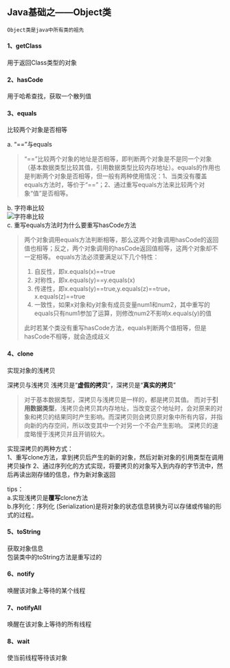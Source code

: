 ##  Java基础之——Object类 
 
    Object类是java中所有类的祖先

#### 1、getClass
用于返回Class类型的对象
#### 2、hasCode
用于哈希查找，获取一个散列值
#### 3、equals
比较两个对象是否相等  



a. “==”与equals  
> “==”比较两个对象的地址是否相等，即判断两个对象是不是同一个对象
> （基本数据类型比较其值，引用数据类型比较内存地址）。equals的作用也是判断两个对象是否相等，但一般有两种使用情况：1、当类没有覆盖equals方法时，等价于“==”；2、通过重写equals方法来比较两个对象“值”是否相等。

 b. 字符串比较  
![字符串比较](https://gitee.com/zhangshangfeng/MyDocument/blob/master/docs/picture/==Andeqauls.png)    
 c. 重写equals方法时为什么要重写hasCode方法  
> 两个对象调用equals方法判断相等，那么这两个对象调用hasCode的返回值也相等；反之，两个对象调用的hasCode返回值相等，这两个对象却不一定相等。
> equals方法必须要满足以下几个特性：  
> 1. 自反性，即x.equals(x)==true  
> 2. 对称性，即x.equals(y)==y.equals(x)  
> 3. 传递性，即x.equals(y)==true,y.equals(z)==true，x.equals(z)==true  
> 4. 一致性，如果x对象和y对象有成员变量num1和num2，其中重写的equals只有num1参加了运算，则修改num2不影响x.equals(y)的值
>       
> 此时若某个类没有重写hasCode方法，equals判断两个值相等，但是hasCode不相等，就会造成歧义

#### 4、clone
实现对象的浅拷贝

深拷贝与浅拷贝
浅拷贝是“**虚假的拷贝**”，深拷贝是“**真实的拷贝**”  
> 对于基本数据类型，深拷贝与浅拷贝是一样的，都是拷贝其值。
> 而对于**引用数据类型**，浅拷贝会拷贝其内存地址，当改变这个地址时，会对原来的对象和拷贝的结果同时产生影响。而深拷贝则会拷贝原对象中所有内容，并指向新的内存空间，所以改变其中一个对另一个不会产生影响。
> 深拷贝的速度略慢于浅拷贝并且开销较大。

实现深拷贝的两种方式：  
1、重写clone方法，拿到拷贝后产生的新的对象，然后对新对象的引用类型在调用拷贝操作
2、通过序列化的方式实现，将要拷贝的对象写入到内存的字节流中，然后再读出刚存储的信息，作为新对象返回

tips：  
a.实现浅拷贝是**覆写**clone方法  
b.序列化：序列化 (Serialization)是将对象的状态信息转换为可以存储或传输的形式的过程。



#### 5、toString
获取对象信息  
包装类中的toString方法是重写过的

#### 6、notify
唤醒该对象上等待的某个线程
#### 7、notifyAll
唤醒在该对象上等待的所有线程
#### 8、wait
使当前线程等待该对象
